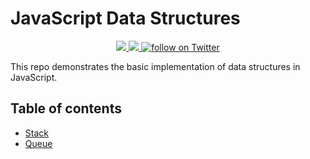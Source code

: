 # JavaScript Data Structures

<p align="center">
    <a href="https://circleci.com/gh/jsnoob921/js-data-structures/tree/main.svg?style=svg" alt="CircleCI">
        <img src="https://circleci.com/gh/jsnoob921/js-data-structures/tree/main.svg?style=svg" />
    </a>
    <a href="https://coveralls.io/repos/github/jsnoob921/js-data-structures/badge.svg?branch=main" alt="Coverage">
        <img src="https://coveralls.io/repos/github/jsnoob921/js-data-structures/badge.svg?branch=main" />
    </a>
    <a href="https://twitter.com/intent/follow?screen_name=_jsnoob">
        <img src="https://img.shields.io/twitter/follow/_jsnoob?style=social&logo=twitter"
            alt="follow on Twitter">
    </a>
</p>


This repo demonstrates the basic implementation of data structures in JavaScript.

## Table of contents

- [Stack](lib/stack.js)
- [Queue](lib/queue.js)